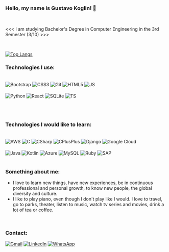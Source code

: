 ### Hello, my name is Gustavo Koglin! 👋 

<br/>

 <<< I am studying Bachelor's Degree in Computer Engineering in the 3rd Semester (3/10) >>>

 <br/>
 
[midnight-purple]: https://github-readme-stats.vercel.app/api?username=gustavokoglin&show_icons=true&hide=contribs,prs&cache_seconds=86400&theme=midnight-purple
[midnight-purple_repo]: https://github-readme-stats.vercel.app/api/pin/?username=gustavokoglin&repo=github-readme-stats&cache_seconds=86400&theme=midnight-purple

[![Top Langs](https://github-readme-stats.vercel.app/api/top-langs/?username=GustavoKoglin&layout=compact)](https://github.com/anuraghazra/github-readme-stats)
<br/>

### Technologies I use:


<div style="display: inline_block"><br/>
    <img align="center" alt="Bootstrap" src="https://img.shields.io/badge/Bootstrap-563D7C?style=for-the-badge&logo=bootstrap&logoColor=white" />
    <img align="center" alt="CSS3" src="https://img.shields.io/badge/CSS3-1572B6?style=for-the-badge&logo=css3&logoColor=white" />
    <img align="center" alt="Git" src="https://img.shields.io/badge/GIT-E44C30?style=for-the-badge&logo=git&logoColor=white" />
    <img align="center" alt="HTML5" src="https://img.shields.io/badge/HTML5-E34F26?style=for-the-badge&logo=html5&logoColor=white" />
    <img align="center" alt="JS" src="https://img.shields.io/badge/JavaScript-F7DF1E?style=for-the-badge&logo=javascript&logoColor=black" /><br/><br/>
    <img align="center" alt="Python" src="https://img.shields.io/badge/Python-14354C?style=for-the-badge&logo=python&logoColor=white" />
    <img align="center" alt="React" src="https://img.shields.io/badge/React_Native-20232A?style=for-the-badge&logo=react&logoColor=61DAFB" />
    <img align="center" alt="SQLite" src="https://img.shields.io/badge/SQLite-07405E?style=for-the-badge&logo=sqlite&logoColor=white" />
    <img align="center" alt="TS" src="https://img.shields.io/badge/TypeScript-007ACC?style=for-the-badge&logo=typescript&logoColor=white" />
</div>

<br/><br/>

### Technologies I would like to learn:

<div style="display: inline_block"><br/>
    <img align="center" alt="AWS" src="https://img.shields.io/badge/Amazon_AWS-232F3E?style=for-the-badge&logo=amazon-aws&logoColor=white" />
    <img align="center" alt="C" src="https://img.shields.io/badge/C-00599C?style=for-the-badge&logo=c&logoColor=white" />
    <img align="center" alt="CSharp" src="https://img.shields.io/badge/C%23-239120?style=for-the-badge&logo=c-sharp&logoColor=white" />
    <img align="center" alt="CPlusPlus" src="https://img.shields.io/badge/C%2B%2B-00599C?style=for-the-badge&logo=c%2B%2B&logoColor=white" />
    <img align="center" alt="Django" src="https://img.shields.io/badge/Django-092E20?style=for-the-badge&logo=django&logoColor=white" />
    <img align="center" alt="Google Cloud" src="https://img.shields.io/badge/Google_Cloud-4285F4?style=for-the-badge&logo=google-cloud&logoColor=white" /><br/><br/>
    <img align="center" alt="Java" src="https://img.shields.io/badge/Java-ED8B00?style=for-the-badge&logo=openjdk&logoColor=white" />
    <img align="center" alt="Kotlin" src="https://img.shields.io/badge/Kotlin-0095D5?&style=for-the-badge&logo=kotlin&logoColor=white" />
    <img align="center" alt="Azure" src="https://img.shields.io/badge/Microsoft_Azure-0089D6?style=for-the-badge&logo=microsoft-azure&logoColor=white" />
    <img align="center" alt="MySQL" src="https://img.shields.io/badge/MySQL-00000F?style=for-the-badge&logo=mysql&logoColor=white" />
    <img align="center" alt="Ruby" src="https://img.shields.io/badge/Ruby-CC342D?style=for-the-badge&logo=ruby&logoColor=white" />
    <img align="center" alt="SAP" src="https://img.shields.io/badge/SAP-0FAAFF?style=for-the-badge&logo=sap&logoColor=white" />
</div>

<br/>

### Something about me:

* I love to learn new things, have new experiences, be in continuous professional and personal growth, to know new people, the global diversity and culture.
* I like to play piano, even though I don't play like I would. I love to travel, go to parks, theater, listen to music, watch tv series and movies, drink a lot of tea or coffee. 

<br/>

### Contact:

[![Gmail](https://img.shields.io/badge/Gmail-D14836?style=for-the-badge&logo=gmail&logoColor=white)](<mailto:engcomputacao.gustavokoglin@gmail.com>)
[![LinkedIn](https://img.shields.io/badge/LinkedIn-0077B5?style=for-the-badge&logo=linkedin&logoColor=white)](https://www.linkedin.com/in/gustavo-koglin-5926601b9/)
[![WhatsApp](https://img.shields.io/badge/WhatsApp-25D366?style=for-the-badge&logo=whatsapp&logoColor=white)](https://wa.me/+5566981055829)
